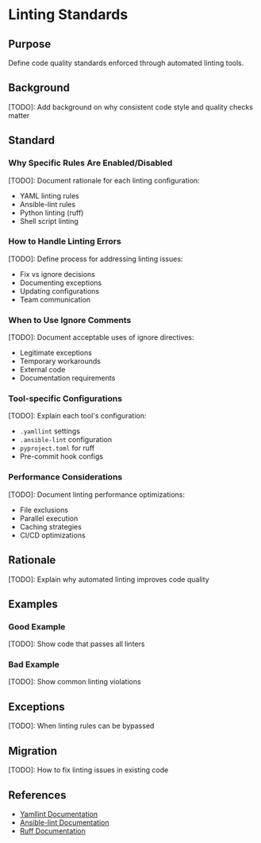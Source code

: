 # Linting Standards

## Purpose
Define code quality standards enforced through automated linting tools.

## Background
[TODO]: Add background on why consistent code style and quality checks matter

## Standard

### Why Specific Rules Are Enabled/Disabled
[TODO]: Document rationale for each linting configuration:
- YAML linting rules
- Ansible-lint rules
- Python linting (ruff)
- Shell script linting

### How to Handle Linting Errors
[TODO]: Define process for addressing linting issues:
- Fix vs ignore decisions
- Documenting exceptions
- Updating configurations
- Team communication

### When to Use Ignore Comments
[TODO]: Document acceptable uses of ignore directives:
- Legitimate exceptions
- Temporary workarounds
- External code
- Documentation requirements

### Tool-specific Configurations
[TODO]: Explain each tool's configuration:
- `.yamllint` settings
- `.ansible-lint` configuration
- `pyproject.toml` for ruff
- Pre-commit hook configs

### Performance Considerations
[TODO]: Document linting performance optimizations:
- File exclusions
- Parallel execution
- Caching strategies
- CI/CD optimizations

## Rationale
[TODO]: Explain why automated linting improves code quality

## Examples

### Good Example
[TODO]: Show code that passes all linters

### Bad Example
[TODO]: Show common linting violations

## Exceptions
[TODO]: When linting rules can be bypassed

## Migration
[TODO]: How to fix linting issues in existing code

## References
- [Yamllint Documentation](https://yamllint.readthedocs.io/)
- [Ansible-lint Documentation](https://ansible-lint.readthedocs.io/)
- [Ruff Documentation](https://docs.astral.sh/ruff/)